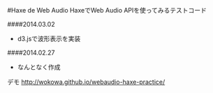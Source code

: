 #Haxe de Web Audio
HaxeでWeb Audio APIを使ってみるテストコード

####2014.03.02
* d3.jsで波形表示を実装

####2014.02.27
* なんとなく作成

デモ
http://wokowa.github.io/webaudio-haxe-practice/
